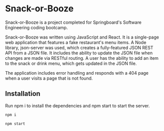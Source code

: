 # Snack-or-Booze

Snack-or-Booze is a project completed for Springboard's Software Engineering coding bootcamp. 

Snack-or-Booze was written using JavaScript and React. It is a single-page web application that features a fake restaurant's menu items. A Node library, json-server was used, which creates a fully-featured JSON REST API from a JSON file. It includes the ability to update the JSON file when changes are made via RESTful routing. A user has the ability to add an item to the snack or drink menu, which gets updated in the JSON file.

The application includes error handling and responds with a 404 page when a user visits a page that is not found.

## Installation

Run npm i to install the dependencies and npm start to start the server.

```bash
npm i
```

```bash
npm start
```
